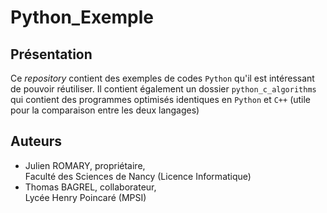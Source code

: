 # Python_Exemple

## Présentation

Ce *repository* contient des exemples de codes `Python` qu'il est intéressant de pouvoir réutiliser.
Il contient également un dossier `python_c_algorithms` qui contient des programmes optimisés identiques en `Python` et `C++` (utile pour la comparaison entre les deux langages)

## Auteurs

+ Julien ROMARY, propriétaire,  
  Faculté des Sciences de Nancy (Licence Informatique)
+ Thomas BAGREL, collaborateur,  
  Lycée Henry Poincaré (MPSI)
